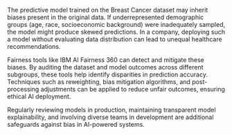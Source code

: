 The predictive model trained on the Breast Cancer dataset may inherit biases present in the original data. If underrepresented demographic groups (age, race, socioeconomic background) were inadequately sampled, the model might produce skewed predictions. In a company, deploying such a model without evaluating data distribution can lead to unequal healthcare recommendations.

Fairness tools like IBM AI Fairness 360 can detect and mitigate these biases. By auditing the dataset and model outcomes across different subgroups, these tools help identify disparities in prediction accuracy. Techniques such as reweighting, bias mitigation algorithms, and post-processing adjustments can be applied to reduce unfair outcomes, ensuring ethical AI deployment.

Regularly reviewing models in production, maintaining transparent model explainability, and involving diverse teams in development are additional safeguards against bias in AI-powered systems.
